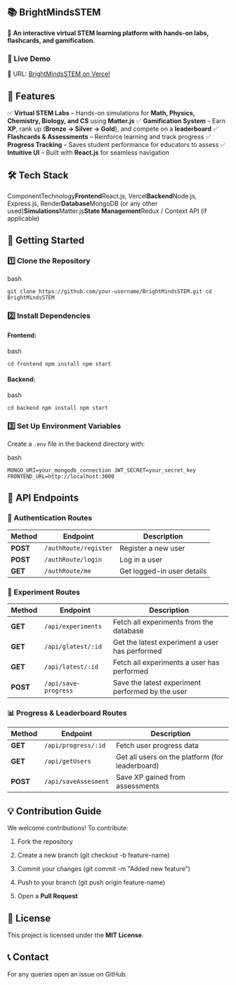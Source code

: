 **📚 BrightMindsSTEM**
----------------------

🚀 **An interactive virtual STEM learning platform with hands-on labs, flashcards, and gamification.**

### **🔗 Live Demo**

🔹 URL: [BrightMindsSTEM on Vercel](https://stem-edu.vercel.app)

**📝 Features**
---------------

✅ **Virtual STEM Labs** – Hands-on simulations for **Math, Physics, Chemistry, Biology, and CS** using **Matter.js**
✅ **Gamification System** – Earn **XP**, rank up (**Bronze → Silver → Gold**), and compete on a **leaderboard**
✅ **Flashcards & Assessments** – Reinforce learning and track progress
✅ **Progress Tracking** – Saves student performance for educators to assess
✅ **Intuitive UI** – Built with **React.js** for seamless navigation

**🛠 Tech Stack**
-----------------

ComponentTechnology**Frontend**React.js, Vercel**Backend**Node.js, Express.js, Render**Database**MongoDB (or any other used)**Simulations**Matter.js**State Management**Redux / Context API (if applicable)

**🚀 Getting Started**
----------------------

### **1️⃣ Clone the Repository**

bash

`git clone https://github.com/your-username/BrightMindsSTEM.git
cd BrightMindsSTEM`

### **2️⃣ Install Dependencies**

#### **Frontend:**

bash

`cd frontend
npm install
npm start`

#### **Backend:**

bash

`cd backend
npm install
npm start`

### **3️⃣ Set Up Environment Variables**

Create a `.env` file in the backend directory with:

bash


`MONGO_URI=your_mongodb_connection
JWT_SECRET=your_secret_key
FRONTEND_URL=http://localhost:3000`


**📌 API Endpoints**
--------------------

### **🔐 Authentication Routes**  
| Method | Endpoint | Description |
|--------|----------|-------------|
| **POST** | `/authRoute/register` | Register a new user |
| **POST** | `/authRoute/login` | Log in a user |
| **GET**  | `/authRoute/me` | Get logged-in user details |

### **🧪 Experiment Routes**  
| Method | Endpoint | Description |
|--------|----------|-------------|
| **GET**  | `/api/experiments` | Fetch all experiments from the database |
| **GET**  | `/api/glatest/:id` | Get the latest experiment a user has performed |
| **GET**  | `/api/latest/:id` | Fetch all experiments a user has performed |
| **POST** | `/api/save-progress` | Save the latest experiment performed by the user |

### **📊 Progress & Leaderboard Routes**  
| Method | Endpoint | Description |
|--------|----------|-------------|
| **GET**  | `/api/progress/:id` | Fetch user progress data |
| **GET**  | `/api/getUsers` | Get all users on the platform (for leaderboard) |
| **POST** | `/api/saveAssesment` | Save XP gained from assessments |

**💡 Contribution Guide**
-------------------------

We welcome contributions! To contribute:

1.  Fork the repository
    
2.  Create a new branch (git checkout -b feature-name)
    
3.  Commit your changes (git commit -m "Added new feature")
    
4.  Push to your branch (git push origin feature-name)
    
5.  Open a **Pull Request**
    

**📜 License**
--------------

This project is licensed under the **MIT License**.

**📞 Contact**
--------------

For any queries open an issue on GitHub.
